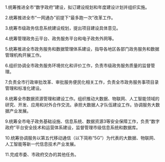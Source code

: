 1.统筹推进全市“数字政府”建设，拟订建设规划和年度建设计划并组织实施。

2.统筹推进全市“一网通办”前提下“最多跑一次”改革工作。

3.统筹市级政务信息系统建设规划，提出项目建设具体意见。

4.统筹管理政务云平台、政务服务平台和电子政务外网等。

5.统筹推进全市政务服务和数据管理体系建设，指导各地区各部门政务服务和数据管理机构开展工作。

6.组织协调全市政务服务环境优化和评价工作，负责市级政务服务质量的监督管理。

7.负责全市行政审批改革、审批服务便民化相关工作，负责全市政务服务事项目录管理和标准化建设。

8.统筹全市数据资源管理和建设工作。组织推动大数据、物联网、人工智能领域的研究、开发、应用和对外合作交流。承担大数据人才队伍建设工作。协调服务大数据产业发展。

9.统筹全市电子政务基础设施、信息系统、数据资源3等安全保障工作，负责“数字政府”平台安全技术和运营体系建设，监督管理市级信息系统和数据库。

10.统筹协调服务以第五代移动通信（以下简称“5G”）为代表的大数据、物联网、人工智能等新一代信息技术产业发展。

11.完成市委、市政府交办的其他任务。